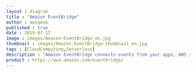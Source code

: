 ```yaml
---
layout : diagram
title : "Amazon EventBridge"
author : awsgeek
published : true
date : 2019-07-17
image : images/Amazon-EventBridge_en.jpg
thumbnail : images/Amazon-EventBridge-thumbnail_en.jpg
tags : [CloudComputing,Serverless]
description : "Amazon EventBridge connects events from your apps, AWS services & SaaS providers to your event-driven architecture, on a pay-per-use basis with no up-front-costs."
product : https://aws.amazon.com/eventbridge/
---
```

